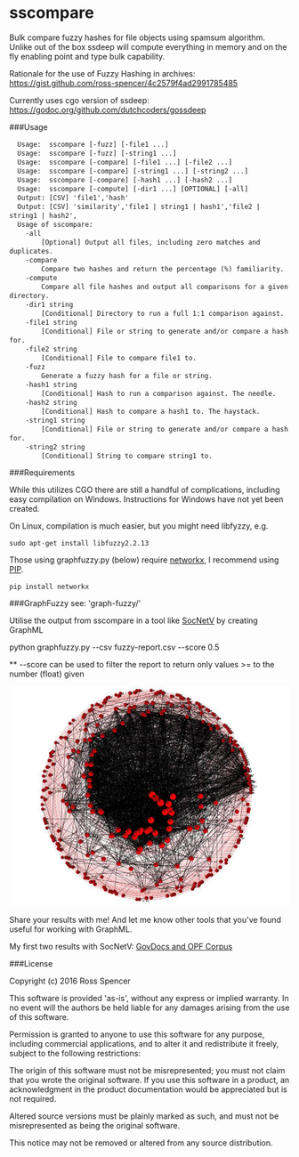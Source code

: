 # sscompare

Bulk compare fuzzy hashes for file objects using spamsum algorithm. Unlike out of the box ssdeep will
compute everything in memory and on the fly enabling point and type bulk capability. 

Rationale for the use of Fuzzy Hashing in archives: https://gist.github.com/ross-spencer/4c2579f4ad2991785485 

Currently uses cgo version of ssdeep: https://godoc.org/github.com/dutchcoders/gossdeep

###Usage

      Usage:  sscompare [-fuzz] [-file1 ...]
      Usage:  sscompare [-fuzz] [-string1 ...]
      Usage:  sscompare [-compare] [-file1 ...] [-file2 ...]
      Usage:  sscompare [-compare] [-string1 ...] [-string2 ...]
      Usage:  sscompare [-compare] [-hash1 ...] [-hash2 ...]
      Usage:  sscompare [-compute] [-dir1 ...] [OPTIONAL] [-all]
      Output: [CSV] 'file1','hash'
      Output: [CSV] 'similarity','file1 | string1 | hash1','file2 | string1 | hash2',
      Usage of sscompare:
        -all
          	[Optional] Output all files, including zero matches and duplicates.
        -compare
          	Compare two hashes and return the percentage (%) familiarity.
        -compute
          	Compare all file hashes and output all comparisons for a given directory.
        -dir1 string
          	[Conditional] Directory to run a full 1:1 comparison against.
        -file1 string
          	[Conditional] File or string to generate and/or compare a hash for.
        -file2 string
          	[Conditional] File to compare file1 to.
        -fuzz
          	Generate a fuzzy hash for a file or string.
        -hash1 string
          	[Conditional] Hash to run a comparison against. The needle.
        -hash2 string
          	[Conditional] Hash to compare a hash1 to. The haystack.
        -string1 string
          	[Conditional] File or string to generate and/or compare a hash for.
        -string2 string
          	[Conditional] String to compare string1 to.

###Requirements

While this utilizes CGO there are still a handful of complications, including easy compilation on Windows.
Instructions for Windows have not yet been created. 

On Linux, compilation is much easier, but you might need libfyzzy, e.g. 

    sudo apt-get install libfuzzy2.2.13

Those using graphfuzzy.py (below) require [networkx](https://networkx.github.io/), I recommend using [PIP](https://pypi.python.org/pypi/pip). 

    pip install networkx

###GraphFuzzy see: 'graph-fuzzy/'

Utilise the output from sscompare in a tool like [SocNetV](http://socnetv.sourceforge.net/) by creating GraphML

   python graphfuzzy.py --csv fuzzy-report.csv --score 0.5
  
   ** --score can be used to filter the report to return only values >= to the number (float) given

![Network Graph Example](https://raw.githubusercontent.com/ross-spencer/rs-misc-scripts/master/anon-fuzzy-analysis.png)

Share your results with me! And let me know other tools that you've found useful for working with GraphML.

My first two results with SocNetV: [GovDocs and OPF Corpus](https://twitter.com/beet_keeper/status/719512360264683520)

###License

Copyright (c) 2016 Ross Spencer

This software is provided 'as-is', without any express or implied warranty. In no event will the authors be held liable for any damages arising from the use of this software.

Permission is granted to anyone to use this software for any purpose, including commercial applications, and to alter it and redistribute it freely, subject to the following restrictions:

The origin of this software must not be misrepresented; you must not claim that you wrote the original software. If you use this software in a product, an acknowledgment in the product documentation would be appreciated but is not required.

Altered source versions must be plainly marked as such, and must not be misrepresented as being the original software.

This notice may not be removed or altered from any source distribution.
